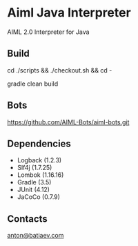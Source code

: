 # Aiml Java Interpreter
AIML 2.0 Interpreter for Java

## Build
cd ./scripts && ./checkout.sh && cd -

gradle clean build

## Bots
https://github.com/AIML-Bots/aiml-bots.git

## Dependencies
- Logback (1.2.3)
- Slf4j (1.7.25)
- Lombok (1.16.16)
- Gradle (3.5)
- JUnit (4.12)
- JaCoCo (0.7.9)

## Contacts
anton@batiaev.com